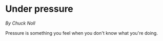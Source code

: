 # Under pressure

_By Chuck Noll_

Pressure is something you feel when you don't know what you're doing.
